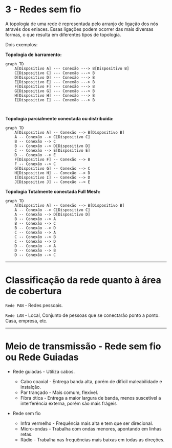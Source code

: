 # 3 - Redes sem fio

A topologia de uma rede é representada pelo arranjo de ligação dos nós através dos enlaces. Essas ligações podem ocorrer das mais diversas formas, o que resulta em diferentes tipos de topologia.

Dois exemplos:

**Topologia de barramento:**

```mermaid
graph TD
    A[Dispositivo A] --- Conexão ---> B[Dispositivo B]
    C[Dispositivo C] --- Conexão ---> B
    D[Dispositivo D] --- Conexão ---> B
    E[Dispositivo E] --- Conexão ---> B
    F[Dispositivo F] --- Conexão ---> B
    G[Dispositivo G] --- Conexão ---> B
    H[Dispositivo H] --- Conexão ---> B
    I[Dispositivo I] --- Conexão ---> B



```



**Topologia parcialmente conectada ou distribuída:**

```Mermaid
graph TD
    A[Dispositivo A] -- Conexão --> B[Dispositivo B]
    A -- Conexão --> C[Dispositivo C]
    B -- Conexão --> C
    B -- Conexão --> D[Dispositivo D]
    C -- Conexão --> E[Dispositivo E]
    D -- Conexão --> E
    F[Dispositivo F] -- Conexão --> B
    F -- Conexão --> C
    G[Dispositivo G] -- Conexão --> C
    H[Dispositivo H] -- Conexão --> D
    I[Dispositivo I] -- Conexão --> D
    J[Dispositivo J] -- Conexão --> E

```

**Topologia Totalmente conectada Full Mesh:**

```mermaid
graph TD
    A[Dispositivo A] -- Conexão --> B[Dispositivo B]
    A -- Conexão --> C[Dispositivo C]
    A -- Conexão --> D[Dispositivo D]
    B -- Conexão --> A
    B -- Conexão --> C
    B -- Conexão --> D
    C -- Conexão --> A
    C -- Conexão --> B
    C -- Conexão --> D
    D -- Conexão --> A
    D -- Conexão --> B
    D -- Conexão --> C

```



___

# Classificação da rede quanto à área de cobertura

`Rede PAN` - Redes pessoais.

`Rede LAN` - Local, Conjunto de pessoas que se conectarão ponto a ponto. Casa, empresa, etc.

___

# Meio de transmissão - Rede sem fio ou Rede Guiadas

* Rede guiadas - Utiliza cabos.
  * Cabo coaxial - Entrega banda alta, porém de difícil maleabilidade e instalção.
  * Par trançado - Mais comum, flexível.
  * Fibra ótica - Entrega a maior largura de banda, menos suscetível a interferência externa, porém são mais frágeis

* Rede sem fio
  * Infra vermelho - Frequência mais alta e tem que ser direcional.
  * Micro-ondas - Trabalha com ondas menores, apontando em linhas retas.
  * Rádio - Trabalha nas frequências mais baixas em todas as direções.